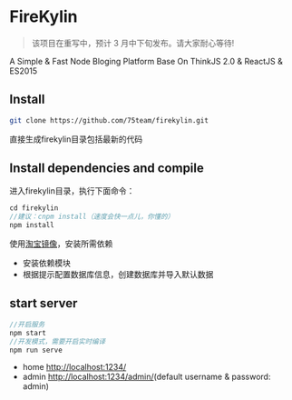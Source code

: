 # FireKylin

> 该项目在重写中，预计 3 月中下旬发布。请大家耐心等待!

A Simple & Fast Node Bloging Platform Base On ThinkJS 2.0 & ReactJS & ES2015

## Install

```sh
git clone https://github.com/75team/firekylin.git
```
直接生成firekylin目录包括最新的代码

## Install dependencies and compile
进入firekylin目录，执行下面命令：
```js
cd firekylin
//建议：cnpm install（速度会快一点儿，你懂的）
npm install
```
使用[淘宝镜像](http://npm.taobao.org/)，安装所需依赖

* 安装依赖模块
* 根据提示配置数据库信息，创建数据库并导入默认数据

## start server

```js
//开启服务
npm start
//开发模式，需要开启实时编译
npm run serve
```

* home <http://localhost:1234/>
* admin <http://localhost:1234/admin/>(default username & password: admin)


